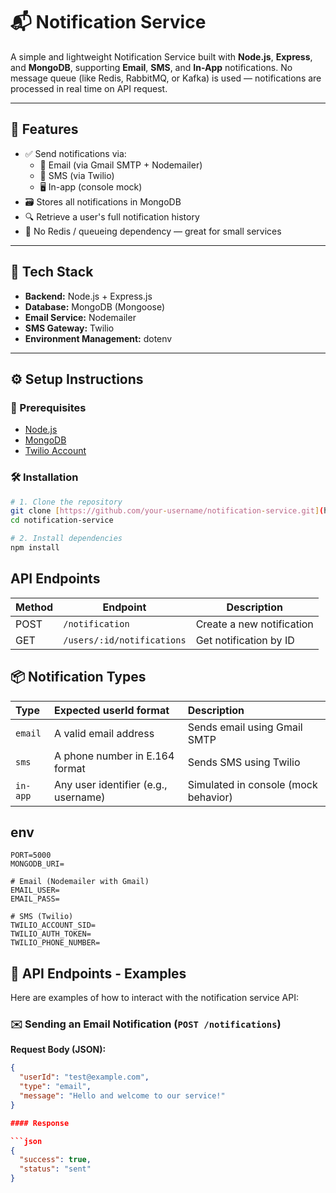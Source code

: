 # 📬 Notification Service

A simple and lightweight Notification Service built with **Node.js**, **Express**, and **MongoDB**, supporting **Email**, **SMS**, and **In-App** notifications.
No message queue (like Redis, RabbitMQ, or Kafka) is used — notifications are processed in real time on API request.

---

## 🧩 Features

- ✅ Send notifications via:
  - 📧 Email (via Gmail SMTP + Nodemailer)
  - 📱 SMS (via Twilio)
  - 🖥️ In-app (console mock)
- 🗃️ Stores all notifications in MongoDB
- 🔍 Retrieve a user's full notification history
- 🚫 No Redis / queueing dependency — great for small services

---

## 🚀 Tech Stack

- **Backend:** Node.js + Express.js
- **Database:** MongoDB (Mongoose)
- **Email Service:** Nodemailer
- **SMS Gateway:** Twilio
- **Environment Management:** dotenv

---

## ⚙️ Setup Instructions

### 🧱 Prerequisites

- [Node.js](https://nodejs.org/)
- [MongoDB](https://www.mongodb.com/try/download/community)
- [Twilio Account](https://www.twilio.com/try-twilio)

### 🛠️ Installation

```bash
# 1. Clone the repository
git clone [https://github.com/your-username/notification-service.git](https://github.com/your-username/notification-service.git)
cd notification-service

# 2. Install dependencies
npm install
```

## API Endpoints

| Method | Endpoint                   | Description               |
| ------ | -------------------------- | ------------------------- |
| POST   | `/notification`            | Create a new notification |
| GET    | `/users/:id/notifications` | Get notification by ID    |

## 📦 Notification Types

| Type     | Expected userId format               | Description                          |
| :------- | :----------------------------------- | :----------------------------------- |
| `email`  | A valid email address                | Sends email using Gmail SMTP         |
| `sms`    | A phone number in E.164 format       | Sends SMS using Twilio               |
| `in-app` | Any user identifier (e.g., username) | Simulated in console (mock behavior) |

## env

```env
PORT=5000
MONGODB_URI=

# Email (Nodemailer with Gmail)
EMAIL_USER=
EMAIL_PASS=

# SMS (Twilio)
TWILIO_ACCOUNT_SID=
TWILIO_AUTH_TOKEN=
TWILIO_PHONE_NUMBER=
```

## 🧪 API Endpoints - Examples

Here are examples of how to interact with the notification service API:

### ✉️ Sending an Email Notification (`POST /notifications`)

**Request Body (JSON):**

````json
{
  "userId": "test@example.com",
  "type": "email",
  "message": "Hello and welcome to our service!"
}

#### Response

```json
{
  "success": true,
  "status": "sent"
}
````
